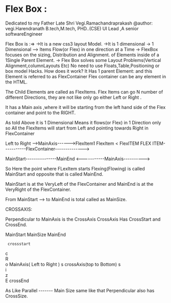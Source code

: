 # Flex Box :

Dedicated to my Father Late Shri Vegi.Ramachandraprakash 
@author: vegi.Harendranath B.tech,M.tech, PHD..(CSE)
         UI Lead ,A senior softwareEngineer

Flex Box is :=>
->It is a new css3 layout Model.
->It is 1 dimensional 
-> 1 Dimensional --> Items Flow(or Flex) in one direction at a Time
-> FlexBox focuses on the sizing, Distribution and Alignment.
   of Elements inside of a 1Single Parent Element.
-> Flex Box solves some Layout Problems(Vertical Alignment,columnLayouts Etc)
   No need to use Floats,Table,Positioning or box model Hacks.
How does it work?
It Has 1 parent Element: and this Element is referred to as FlexContainer
Flex container can be any element in the HTML.

The Child Elements are called as FlexItems.
Flex Items can go N number of different Directions, they are not like 
only go either Left or Right .

It has a Main axis ,where it will  be starting from the left hand side of the Flex
container and point to the RIGHT.

As told Above it is 1 Dimensional Means it flows(or Flex) in 1 Direction only
so All the FlexItems will start from Left and pointing towards Right in FlexContainer

Left to Right -->MainAxis------>FlexItem1 FlexItem  < FlexITEM   FLEX ITEM-----------FlexContainer-------------->

MainStart---------------MainEnd
<-----------MainAxis---------->       

So Here the point where FLexItem starts Flexing(Flowing) is called MainStart
and opposite that is called MainEnd.

MainStart is at the VeryLeft of the FlexContainer and
MainEnd   is at the VeryRight of the FlexContainer.

From MainStart --> to MainEnd is total called as MainSize.

CROSSAXIS:

Perpendicular to MainAxis is the CrossAxis
CrossAxis Has CrossStart and CrossEnd.

MainStart             MainSize                   MainEnd

     crossstart
c    
R    
o                                           MainAxis( Left to Right )
s   crossAxis(top to Bottom) 
s   
i   
z   
E    crossEnd


As Like  Parallel ------- Main Size same like that Perpendicular  also 
has  CrossSize.








